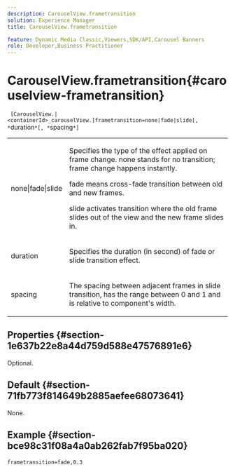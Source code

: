 ```yaml
---
description: CarouselView.frametransition
solution: Experience Manager
title: CarouselView.frametransition

feature: Dynamic Media Classic,Viewers,SDK/API,Carousel Banners
role: Developer,Business Practitioner
---
```


# CarouselView.frametransition{#carouselview-frametransition}

 ` [CarouselView.|<containerId>_carouselView.]frametransition=none|fade|slide[, *`duration`*[, *`spacing`*]`

<table id="table_D5992FCFF26046079089652B211BB6C5"> 
 <tbody> 
  <tr> 
   <td colname="col1"> <p> <span class="codeph"> none|fade|slide </span> </p> </td> 
   <td colname="col2"> <p>Specifies the type of the effect applied on frame change. <span class="codeph"> none </span> stands for no transition; frame change happens instantly. </p> <p> <span class="codeph"> fade </span> means cross-fade transition between old and new frames. </p> <p> <span class="codeph"> slide </span> activates transition where the old frame slides out of the view and the new frame slides in. </p> </td> 
  </tr> 
  <tr> 
   <td colname="col1"> <p> <span class="codeph"> <span class="varname"> duration </span> </span> </p> </td> 
   <td colname="col2"> <p>Specifies the duration (in second) of <span class="codeph"> fade </span> or <span class="codeph"> slide </span> transition effect. </p> </td> 
  </tr> 
  <tr> 
   <td colname="col1"> <p> <span class="codeph"> <span class="varname"> spacing </span> </span> </p> </td> 
   <td colname="col2"> <p>The spacing between adjacent frames in <span class="codeph"> slide </span> transition, has the range between <span class="codeph"> 0 </span> and <span class="codeph"> 1 </span> and is relative to component's width. </p> </td> 
  </tr> 
 </tbody> 
</table>

## Properties {#section-1e637b22e8a44d759d588e47576891e6}

Optional.

## Default {#section-71fb773f814649b2885aefee68073641}

None.

## Example {#section-bce98c31f08a4a0ab262fab7f95ba020}

`frametransition=fade,0.3` 
